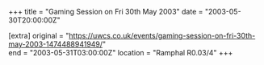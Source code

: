 +++
title = "Gaming Session on Fri 30th May 2003"
date = "2003-05-30T20:00:00Z"

[extra]
original = "https://uwcs.co.uk/events/gaming-session-on-fri-30th-may-2003-1474488941949/"    
end = "2003-05-31T03:00:00Z"
location = "Ramphal R0.03/4"
+++



